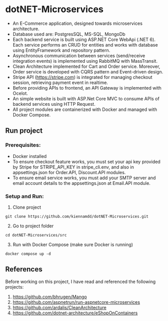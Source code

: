 # dotNET-Microservices
- An E-Commerce application, designed towards microservices architecture. <br>
- Database used are: PostgresSQL, MS-SQL, MongoDb
- Each backend service is built using ASP.NET Core WebApi (.NET 6). Each service performs an CRUD for entities and works with database using EntityFramework and repository pattern.<br>
- Asynchronous communication between services (send/receive integration events) is implemented using RabbitMQ with MassTransit.<br>
- Clean Architecture implemented for Cart and Order service. Moreover, Order service is developed with CQRS pattern and Event-driven design.<br>
- Stripe API (https://stripe.com) is integrated for managing checkout session, retrieving payment event in realtime.<br>
- Before providing APIs to frontend, an API Gateway is implemented with Ocelot.
- An simple website is built with ASP.Net Core MVC to consume APIs of backend services using HTTP Request.
- All project modules are containerized with Docker and managed with Docker Compose.
## Run project
### Prerequisites:
- Docker installed
- To ensure checkout feature works, you must set your api key provided by Stripe for STRIPE_API_KEY in stripe_cli.env, and also in appsettings.json for Order.API, Discount.API modules.
- To ensure email service works, you must add your SMTP server and email account details to the appsettings.json at Email.API module.
### Setup and Run:
1. Clone project
```
git clone https://github.com/kiennamdd/dotNET-Microservices.git
```
2. Go to project folder
```
cd dotNET-Microservices/src
```
3. Run with Docker Compose (make sure Docker is running)
```
docker compose up -d
```
## References
Before working on this project, I have read and referenced the following projects:
1. https://github.com/bhrugen/Mango
2. https://github.com/aspnetrun/run-aspnetcore-microservices
3. https://github.com/ardalis/CleanArchitecture
4. https://github.com/dotnet-architecture/eShopOnContainers
